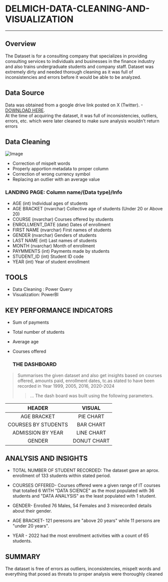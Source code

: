 # DELMICH-DATA-CLEANING-AND-VISUALIZATION  
-------------------------------------------

## Overview
The Dataset is for a consulting company that specializes in providing consulting services to individuals and businesses in the finance industry and also trains undergraduate 
students and company staff. Dataset was extremely dirty and needed thorough cleaning as it was full of inconsistencies and errors before it would be able to be analyzed. 


## Data Source 
Data was obtained from a google drive link posted on X (Twitter). -[DOWNLOAD HERE](https://t.co/eFcaQbfoOk).  
At the time of acquiring the dataset, it was full of inconsistencies, outliers, errors, etc. which were later cleaned to make sure analysis wouldn't return errors  

##  Data Cleaning
![Image](https://github.com/user-attachments/assets/f7ff0cd7-4b6e-473a-83e4-5d0d85431e46)

* Correction of mispelt words  
* Properly apportion metadata to proper column 
* Correction of  wrong currency symbol
* Replacing an outlier with an average value

### LANDING PAGE: Column name/(Data type)/Info
* AGE (int)
Individual ages of students
* AGE BRACKET (nvarchar)
  Collective age of students (Under 20 or Above 20)
* COURSE (nvarchar)
 Courses offered by students
* ENROLLMENT_DATE (date)
  Dates of enrollment
* FIRST NAME (nvarchar)
  First names of students
* GENDER (nvarchar)
  Genders of students
* LAST NAME (int)
Last names of students
* MONTH (nvarchar)
  Month of enrollment
* PAYMMENTS (int)
  Payments made by students
* STUDENT_ID (int)
 Student ID code
* YEAR (int)
 Year of student enrollment





## TOOLS

* Data Cleaning : Power Query
* Visualization: PowerBI  





## KEY PERFORMANCE INDICATORS


* Sum of payments
  
* Total number of students
  
* Average age
  
* Courses offered
  

  ### THE DASHBOARD
 >  Summarises the given dataset and also get insights based on courses offered, amounts paid, enrollment dates,  tc.as stated to have been recorded in Year 1999, 2005, 2016, 2020-2024
>> ... The dash board was built using the following parameters.
>> 

 | HEADER  |  VISUAL  |
 | :---: | :---: |
| AGE BRACKET |PIE CHART |
| COURSES BY STUDENTS| BAR CHART|
| ADMISSION BY YEAR | LINE CHART|
| GENDER | DONUT CHART|


## ANALYSIS AND INSIGHTS

* TOTAL NUMBER OF STUDENT RECORDED: The dataset gave an aprox. enrollment of 133 students within stated period.

* COURSES OFFERED- Courses offered were a given range of IT courses that totalled 6 WITH "DATA SCIENCE" as the most populated with 36 students and "DATA ANALYSIS" as the least populated with 1 student.

* GENDER- Enrolled 76 Males, 54 Females and 3 misrecorded details about their gender.

* AGE BRACKET- 121 peresons are "above 20 years" while 11 persons are "under 20 years".
  
* YEAR - 2022 had the most enrollment activities with a count of 65 students.



## SUMMARY 
The dataset is free of errors as outliers, inconsistencies, mispelt words and everything that posed as threats to proper analysis were thoroughly cleaned

